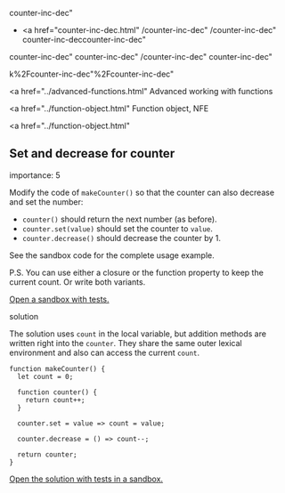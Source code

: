 counter-inc-dec"

-   <a href="counter-inc-dec.html"
    /counter-inc-dec"
    /counter-inc-dec"
    counter-inc-deccounter-inc-dec"

<!-- -->

counter-inc-dec"
counter-inc-dec"
/counter-inc-dec"
counter-inc-dec"

k%2Fcounter-inc-dec"%2Fcounter-inc-dec" </a>

<a href="../advanced-functions.html" Advanced working with functions</span></a>

<a href="../function-object.html" Function object, NFE</span></a>

<a href="../function-object.html"

## Set and decrease for counter

<span class="task__importance" title="How important is the task, from 1 to 5">importance: 5</span>

Modify the code of `makeCounter()` so that the counter can also decrease and set the number:

-   `counter()` should return the next number (as before).
-   `counter.set(value)` should set the counter to `value`.
-   `counter.decrease()` should decrease the counter by 1.

See the sandbox code for the complete usage example.

P.S. You can use either a closure or the function property to keep the current count. Or write both variants.

[Open a sandbox with tests.](https://plnkr.co/edit/HBAN4ld5Safqp4RC?p=preview)

solution

The solution uses `count` in the local variable, but addition methods are written right into the `counter`. They share the same outer lexical environment and also can access the current `count`.

    function makeCounter() {
      let count = 0;

      function counter() {
        return count++;
      }

      counter.set = value => count = value;

      counter.decrease = () => count--;

      return counter;
    }

[Open the solution with tests in a sandbox.](https://plnkr.co/edit/lR5zyNZWB0tPaHWk?p=preview)
